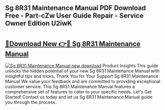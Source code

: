 ## Sg 8R31 Maintenance Manual PDF Download Free - Part-cZw User Guide Repair - Service Owner Edition U2iwK

# <h2><a href="http://bc55748.oget.top/?id=Sg+8R31+Maintenance+Manual">🔗Download New 👉🔴 Sg 8R31 Maintenance Manual</a></h2>

[![Sg 8R31 Maintenance Manual new download](https://i.imgur.com/5g1atiW.png)](http://bc55748.oget.top/?id=Sg+8R31+Maintenance+Manual)
Product Insights This guide unlocks the hidden potential of your new Sg 8R31 Maintenance Manual with insightful tips and tricks. Thank You for Your Support Sg 8R31 Maintenance Manual We value your feedback and are committed to providing exceptional customer service. This Sg 8R31 Maintenance Manual features a comprehensive set of features to cater to your specific needs. Let's Get Started! Contact us today and let us Sg 8R31 Maintenance Manual guide you through the process.
